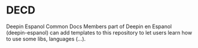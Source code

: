 # DECD
Deepin Espanol Common Docs
Members part of Deepin en Espanol (deepin-espanol) can add templates to this repository to let users learn how to use some libs, languages (...).
